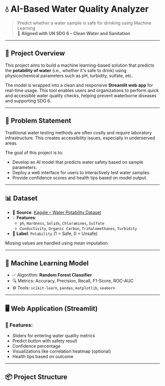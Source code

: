 # 💧 AI-Based Water Quality Analyzer

> Predict whether a water sample is safe for drinking using Machine Learning  
> 📌 **Aligned with UN SDG 6 – Clean Water and Sanitation**

---

## 📌 Project Overview

This project aims to build a machine learning-based solution that predicts the **potability of water** (i.e., whether it's safe to drink) using physicochemical parameters such as pH, turbidity, sulfate, etc.

The model is wrapped into a clean and responsive **Streamlit web app** for real-time usage. This tool enables users and organizations to perform quick and accessible water quality checks, helping prevent waterborne diseases and supporting SDG 6.

---

## 🎯 Problem Statement

Traditional water testing methods are often costly and require laboratory infrastructure. This creates accessibility issues, especially in underserved areas.

The goal of this project is to:
- Develop an AI model that predicts water safety based on sample parameters.
- Deploy a web interface for users to interactively test water samples.
- Provide confidence scores and health tips based on model output.

---

## 📊 Dataset

- 📂 **Source**: [Kaggle – Water Potability Dataset](https://www.kaggle.com/datasets/adityakadiwal/water-potability)
- 💡 **Features**:
  - `ph`, `Hardness`, `Solids`, `Chloramines`, `Sulfate`
  - `Conductivity`, `Organic Carbon`, `Trihalomethanes`, `Turbidity`
- 🎯 **Label**: `Potability` (1 = Safe, 0 = Unsafe)

Missing values are handled using mean imputation.

---

## 🧠 Machine Learning Model

- ✅ Algorithm: **Random Forest Classifier**
- 🔍 Metrics: Accuracy, Precision, Recall, F1-Score, ROC-AUC
- ⚙️ Tools: `scikit-learn`, `pandas`, `matplotlib`, `seaborn`

---

## 🖥 Web Application (Streamlit)

### 🧪 Features:
- Sliders for entering water quality metrics
- Predict button with safety result
- Confidence percentage
- Visualizations like correlation heatmap (optional)
- Health tips based on outcome



---

## 📦 Project Structure

